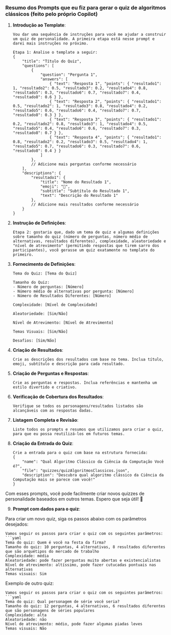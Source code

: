 ### Resumo dos Prompts que eu fiz para gerar o quiz de algoritmos clássicos (feito pelo próprio Copilot)

1. **Introdução ao Template**:
   ```prompt
   Vou dar uma sequência de instruções para você me ajudar a construir um quiz de personalidade. A primeira etapa está nesse prompt e darei mais instruções no próximo.

   Etapa 1: Analise o template a seguir:
   {
       "title": "Título do Quiz",
       "questions": [
           {
               "question": "Pergunta 1",
               "answers": [
                   { "text": "Resposta 1", "points": { "resultado1": 1, "resultado2": 0.5, "resultado3": 0.2, "resultado4": 0.8, "resultado5": 0.3, "resultado6": 0.7, "resultado7": 0.4, "resultado8": 0.6 } },
                   { "text": "Resposta 2", "points": { "resultado1": 0.5, "resultado2": 1, "resultado3": 0.8, "resultado4": 0.2, "resultado5": 0.6, "resultado6": 0.4, "resultado7": 0.7, "resultado8": 0.3 } },
                   { "text": "Resposta 3", "points": { "resultado1": 0.2, "resultado2": 0.8, "resultado3": 1, "resultado4": 0.5, "resultado5": 0.4, "resultado6": 0.6, "resultado7": 0.3, "resultado8": 0.7 } },
                   { "text": "Resposta 4", "points": { "resultado1": 0.8, "resultado2": 0.2, "resultado3": 0.5, "resultado4": 1, "resultado5": 0.7, "resultado6": 0.3, "resultado7": 0.6, "resultado8": 0.4 } }
               ]
           },
           // Adicione mais perguntas conforme necessário
       ],
       "descriptions": {
           "resultado1": {
               "title": "Nome do Resultado 1",
               "emoji": "🔴",
               "subtitle": "Subtítulo do Resultado 1",
               "text": "Descrição do Resultado 1"
           },
           // Adicione mais resultados conforme necessário
       }
   }
   ```

2. **Instrução de Definições**:
   ```prompt
   Etapa 2: gostaria que, dado um tema de quiz e algumas definições sobre tamanho do quiz (número de perguntas, número médio de alternativas, resultados diferentes), complexidade, aleatoriedade e "nível de atrevimento" (permitindo respostas que tirem sarro dos participantes), você gerasse um quiz exatamente no template do primeiro.
   ```

3. **Fornecimento de Definições**:
   ```prompt
   Tema do Quiz: [Tema do Quiz]

   Tamanho do Quiz:
   - Número de perguntas: [Número]
   - Número médio de alternativas por pergunta: [Número]
   - Número de Resultados Diferentes: [Número]

   Complexidade: [Nível de Complexidade]

   Aleatoriedade: [Sim/Não]

   Nível de Atrevimento: [Nível de Atrevimento]

   Temas Visuais: [Sim/Não]

   Desafios: [Sim/Não]
   ```

4. **Criação de Resultados**:
   ```prompt
   Crie as descrições dos resultados com base no tema. Inclua título, emoji, subtítulo e descrição para cada resultado.
   ```

5. **Criação de Perguntas e Respostas**:
   ```prompt
   Crie as perguntas e respostas. Inclua referências e mantenha um estilo divertido e criativo.
   ```

6. **Verificação de Cobertura dos Resultados**:
   ```prompt
   Verifique se todos os personagens/resultados listados são alcançáveis com as respostas dadas.
   ```

7. **Listagem Completa e Revisão**:
   ```prompt
   Liste todos os prompts e resumos que utilizamos para criar o quiz, para que eu possa reutilizá-los em futuros temas.
   ```

8. **Criação da Entrada do Quiz**:
   ```prompt
   Crie a entrada para o quiz com base na estrutura fornecida:
   { 
       "name": "Qual Algoritmo Clássico da Ciência da Computação Você é?", 
       "file": "quizzes/quizAlgoritmosClassicos.json",
       "description": "Descubra qual algoritmo clássico da Ciência da Computação mais se parece com você!"
   }
   ```

Com esses prompts, você pode facilmente criar novos quizzes de personalidade baseados em outros temas. Espero que seja útil! 🚀

9. **Prompt com dados para o quiz**:

Para criar um novo quiz, siga os passos abaixo com os parâmetros desejados:

```prompt
Vamos seguir os passos para criar o quiz com os seguintes parâmetros:
```yaml
Tema do quiz: Quem é você na festa da firma?
Tamanho do quiz: 10 perguntas, 4 alternativas, 8 resultados diferentes que são arquétipos do mercado de trabalho
Complexidade: média
Aleatoriedade: pode fazer perguntas muito abertas e existencialistas
Nível de atrevimento: altíssimo, pode fazer cutucadas pontuais nas alternativas
Temas visuais: Sim
```

Exemplo de outro quiz:

```prompt
Vamos seguir os passos para criar o quiz com os seguintes parâmetros:
```yaml
Tema do quiz: Qual personagem de série você seria?
Tamanho do quiz: 12 perguntas, 4 alternativas, 6 resultados diferentes que são personagens de séries populares
Complexidade: alta
Aleatoriedade: não
Nível de atrevimento: médio, pode fazer algumas piadas leves
Temas visuais: Não
```
